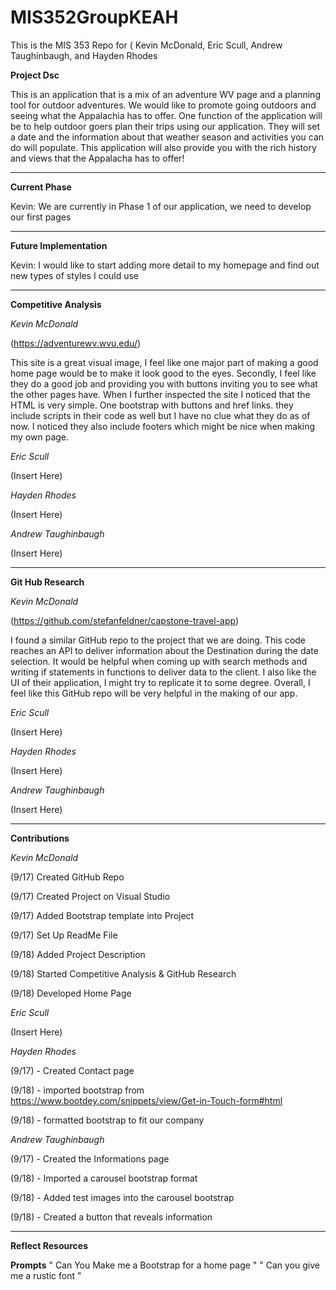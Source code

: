 # MIS352GroupKEAH
This is the MIS 353 Repo for ( Kevin McDonald, Eric Scull, Andrew Taughinbaugh, and Hayden Rhodes

**Project Dsc**

This is an application that is a mix of an adventure WV page and a planning tool for outdoor adventures. We would like to promote going outdoors and seeing what the Appalachia has to offer. One function of the application will be to help outdoor goers plan their trips using our application. They will set a date and the information about that weather season and activities you can do will populate. This application will also provide you with the rich history and views that the Appalacha has to offer!

*******************************************************************************************************************************************************************

**Current Phase**

Kevin: We are currently in Phase 1 of our application, we need to develop our first pages

*******************************************************************************************************************************************************************

**Future Implementation**

Kevin: I would like to start adding more detail to my homepage and find out new types of styles I could use

*******************************************************************************************************************************************************************


**Competitive Analysis**

*Kevin McDonald*

(https://adventurewv.wvu.edu/)

This site is a great visual image, I feel like one major part of making a good home page would be to make it look good to the eyes. Secondly, I feel like they do a good job and providing you with buttons inviting you to see what the other pages have. When I further inspected the site I noticed that the HTML is very simple. One bootstrap with buttons and href links. they include scripts in their code as well but I have no clue what they do as of now. I noticed they also include footers which might be nice when making my own page.

*Eric Scull*

(Insert Here)

*Hayden Rhodes*

(Insert Here)

*Andrew Taughinbaugh*

(Insert Here)


*******************************************************************************************************************************************************************

**Git Hub Research**

*Kevin McDonald*

(https://github.com/stefanfeldner/capstone-travel-app)

I found a similar GitHub repo to the project that we are doing. This code reaches an API to deliver information about the Destination during the date selection. It would be helpful when coming up with search methods and writing if statements in functions to deliver data to the client. I also like the UI of their application, I might try to replicate it to some degree. Overall, I feel like this GitHub repo will be very helpful in the making of our app.

*Eric Scull*

(Insert Here)

*Hayden Rhodes*

(Insert Here)

*Andrew Taughinbaugh*

(Insert Here)


*******************************************************************************************************************************************************************

**Contributions**

*Kevin McDonald*

(9/17) Created GitHub Repo

(9/17) Created Project on Visual Studio 

(9/17) Added Bootstrap template into Project 

(9/17) Set Up ReadMe File

(9/18) Added Project Description

(9/18) Started Competitive Analysis & GitHub Research
    
(9/18) Developed Home Page

*Eric Scull*

(Insert Here)


*Hayden Rhodes*

(9/17) - Created Contact page

(9/18) - imported bootstrap from https://www.bootdey.com/snippets/view/Get-in-Touch-form#html

(9/18) - formatted bootstrap to fit our company



*Andrew Taughinbaugh*

(9/17) - Created the Informations page

(9/18) - Imported a carousel bootstrap format

(9/18) - Added test images into the carousel bootstrap

(9/18) - Created a button that reveals information


*******************************************************************************************************************************************************************

**Reflect Resources**

**Prompts**
" Can You Make me a Bootstrap for a home page "
" Can you give me a rustic font "
